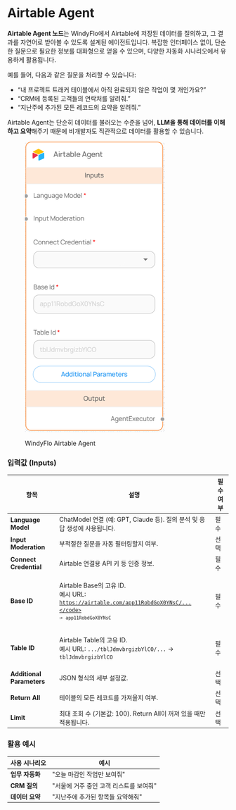 # Airtable Agent

**Airtable Agent 노드**는 WindyFlo에서 Airtable에 저장된 데이터를 질의하고, 그 결과를 자연어로 받아볼 수 있도록 설계된 에이전트입니다. 복잡한 인터페이스 없이, 단순한 질문으로 필요한 정보를 대화형으로 얻을 수 있으며, 다양한 자동화 시나리오에서 유용하게 활용됩니다.

예를 들어, 다음과 같은 질문을 처리할 수 있습니다:

* “내 프로젝트 트래커 테이블에서 아직 완료되지 않은 작업이 몇 개인가요?”
* “CRM에 등록된 고객들의 연락처를 알려줘.”
* “지난주에 추가된 모든 레코드의 요약을 알려줘.”

Airtable Agent는 단순히 데이터를 불러오는 수준을 넘어, **LLM을 통해 데이터를 이해하고 요약**해주기 때문에 비개발자도 직관적으로 데이터를 활용할 수 있습니다.

<figure><img src="../../../.gitbook/assets/image (67).png" alt=""><figcaption><p>WindyFlo Airtable Agent</p></figcaption></figure>

### 입력값 (Inputs)

| 항목                        | 설명                                                                                                                               | 필수 여부 |
| ------------------------- | -------------------------------------------------------------------------------------------------------------------------------- | ----- |
| **Language Model**        | ChatModel 연결 (예: GPT, Claude 등). 질의 분석 및 응답 생성에 사용됩니다.                                                                           | 필수    |
| **Input Moderation**      | 부적절한 질문을 자동 필터링할지 여부.                                                                                                            | 선택    |
| **Connect Credential**    | Airtable 연결용 API 키 등 인증 정보.                                                                                                      | 필수    |
| **Base ID**               | <p>Airtable Base의 고유 ID.<br>예시 URL: <code>https://airtable.com/app11RobdGoX0YNsC/...</code> → <code>app11RobdGoX0YNsC</code></p> | 필수    |
| **Table ID**              | <p>Airtable Table의 고유 ID.<br>예시 URL: <code>.../tblJdmvbrgizbYlCO/...</code> → <code>tblJdmvbrgizbYlCO</code></p>                 | 필수    |
| **Additional Parameters** | JSON 형식의 세부 설정값.                                                                                                                 | 선택    |
| **Return All**            | 테이블의 모든 레코드를 가져올지 여부.                                                                                                            | 선택    |
| **Limit**                 | 최대 조회 수 (기본값: 100). Return All이 꺼져 있을 때만 적용됩니다.                                                                                  | 선택    |

### 활용 예시

| 사용 시나리오    | 예시                      |
| ---------- | ----------------------- |
| **업무 자동화** | "오늘 마감인 작업만 보여줘"        |
| **CRM 질의** | "서울에 거주 중인 고객 리스트를 보여줘" |
| **데이터 요약** | "지난주에 추가된 항목들 요약해줘"     |
